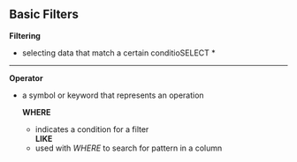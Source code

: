 ## Basic Filters

**Filtering**
- selecting data that match a certain conditioSELECT *

---

**Operator**
- a symbol or keyword that represents an operation
    
    **WHERE**
    - indicates a condition for a filter  
    **LIKE**
    - used with *WHERE* to search for pattern in a column
